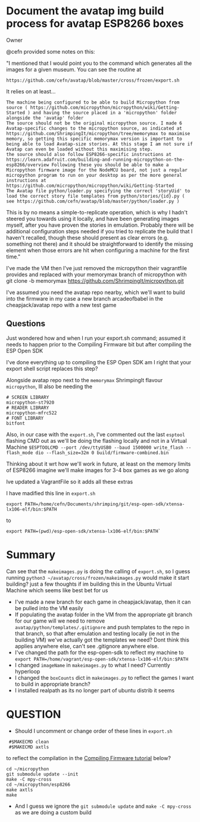 # Document the avatap img build process for avatap ESP8266 boxes


Owner

@cefn provided some notes on this:

"I mentioned that I would point you to the command which generates all the images for a given museum. You can see the routine at

`https://github.com/cefn/avatap/blob/master/cross/frozen/export.sh`

It relies on at least...

    The machine being configured to be able to build Micropython from source ( https://github.com/micropython/micropython/wiki/Getting-Started ) and having the source placed in a 'micropython' folder alongside the 'avatap' folder
    The source should not be the original micropython source. I made 6 Avatap-specific changes to the micropython source, as indicated at https://github.com/ShrimpingIt/micropython/tree/memorymax to maximise memory, so getting this specific memorymax version is important to being able to load Avatap-size stories. At this stage I am not sure if Avatap can even be loaded without this maximising step.
    the source should also follow ESP8266-specific instructions at https://learn.adafruit.com/building-and-running-micropython-on-the-esp8266/overview Following these you should be able to make a Micropython firmware image for the NodeMCU board, not just a regular micropython program to run on your desktop as per the more general instructions at https://github.com/micropython/micropython/wiki/Getting-Started
    The Avatap file python/loader.py specifying the correct 'storyUid' to load the correct story file templates from python/stories/{id}.py ( see https://github.com/cefn/avatap/blob/master/python/loader.py )

This is by no means a simple-to-replicate operation, which is why I hadn't steered you towards using it locally, and have been generating images myself, after you have proven the stories in emulation. Probably there will be additional configuration steps needed if you tried to replicate the build that I haven't recalled, though these should present as clear errors (e.g. something not there) and it should be straightforward to identify the missing element when those errors are hit when configuring a machine for the first time."


I've made the VM then I've just removed the micropython their vagrantfile provides and replaced with your memorymax branch of micropython with git clone -b memorymax https://github.com/ShrimpingIt/micropython.git

I've assumed you need the avatap repo nearby, which we'll want to build into the firmware in my case a new branch arcadeofbabel in the cheapjack/avatap repo with a new test game

## Questions

Just wondered how and when I run your export.sh command; assumed it needs to happen prior to the Compiling Firmware bit but after compiling the ESP Open SDK

I've done everything up to compiling the ESP Open SDK am I right that your export shell script replaces this step?

Alongside avatap repo next to the `memorymax` ShrimpingIt flavour `micropython`, Ill also be needing the 

```
# SCREEN LIBRARY
micropython-st7920
# READER LIBRARY
micropython-mfrc522
# FONT LIBRARY
bitfont
```

Also, in our case with the `export.sh`, I've commented out the last `esptool` flashing CMD out as we'll be doing the flashing locally and not in a Virtual Machine `$ESPTOOLCMD --port /dev/ttyUSB0 --baud 1500000 write_flash --flash_mode dio --flash_size=32m 0 build/firmware-combined.bin`

Thinking about it wrt how we'll work in future, at least on the memory limits of ESP8266 imagine we'll make images for 3-4 box games as we go along

Ive updated a VagrantFile so it adds all these extras

I have madified this line in `export.sh` 
```
export PATH=/home/cefn/Documents/shrimping/git/esp-open-sdk/xtensa-lx106-elf/bin:$PATH
```
to 
```
export PATH=(pwd)/esp-open-sdk/xtensa-lx106-elf/bin:$PATH`
```
# Summary

Can see that the `makeimages.py` is doing the calling of `export.sh`, so I guess running `python3 ~/avatap/cross/frozen/makeimages.py` would make it start building? just a few thoughts if im building this in the Ubuntu Virtual Machine which seems like best bet for us

 * I've made a new branch for each game in cheapjack/avatap, then it can be pulled into the VM easily
 * If populating the avatap folder in the VM from the appropriate git branch for our game will we need to remove `avatap/python/templates/.gitignore` and push templates to the repo in that branch, so that after emulation and testing locally (ie not in the building VM) we've actually got the templates we need? Dont think this applies anywhere else, can't see .gitignore anywhere else.
 * I've changed the path for the esp-open-sdk to reflect my machine to `export PATH=/home/vagrant/esp-open-sdk/xtensa-lx106-elf/bin:$PATH`
 * I changed `imageName` in `makeimages.py` to what I need? Currently hyperloop
 * I changed the `boxCounts` dict in `makeimages.py` to reflect the games I want to build in appropriate branch?
 * I installed realpath as its no longer part of ubuntu distrib it seems

# QUESTION
 * Should I uncomment or change order of these lines in `export.sh`
```
 #$MAKECMD clean
 #$MAKECMD axtls
```
to reflect the compilation in the [Compiling Firmware tutorial](https://learn.adafruit.com/building-and-running-micropython-on-the-esp8266/build-firmware#compile-micropython-firmware) below?

```
cd ~/micropython
git submodule update --init
make -C mpy-cross
cd ~/micropython/esp8266
make axtls
make
```
 * And I guess we ignore the `git submodule update` and `make -C mpy-cross` as we are doing a custom build



